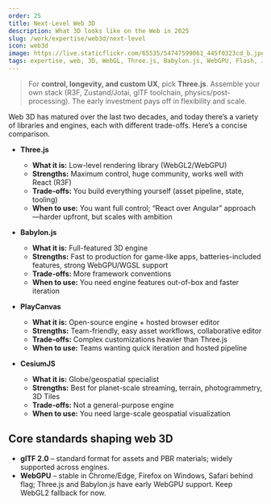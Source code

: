 ```yaml
---
order: 25
title: Next-Level Web 3D
description: What 3D looks like on the Web in 2025
slug: /work/expertise/web3d/next-level
icon: web3d
image: https://live.staticflickr.com/65535/54747599061_445f0323cd_b.jpg
tags: expertise, web, 3D, WebGL, Three.js, Babylon.js, WebGPU, Flash, JavaScript, web development, history, VR, AR, performance
---
```


> For **control, longevity, and custom UX**, pick **Three.js**. Assemble your own stack (R3F, Zustand/Jotai, glTF toolchain, physics/post-processing). The early investment pays off in flexibility and scale.

Web 3D has matured over the last two decades, and today there’s a variety of libraries and engines, each with different trade-offs. Here’s a concise comparison.

- **Three.js**

  - **What it is:** Low-level rendering library (WebGL2/WebGPU)
  - **Strengths:** Maximum control, huge community, works well with React (R3F)
  - **Trade-offs:** You build everything yourself (asset pipeline, state, tooling)
  - **When to use:** You want full control; “React over Angular” approach—harder upfront, but scales with ambition

- **Babylon.js**

  - **What it is:** Full-featured 3D engine
  - **Strengths:** Fast to production for game-like apps, batteries-included features, strong WebGPU/WGSL support
  - **Trade-offs:** More framework conventions
  - **When to use:** You need engine features out-of-box and faster iteration

- **PlayCanvas**

  - **What it is:** Open-source engine + hosted browser editor
  - **Strengths:** Team-friendly, easy asset workflows, collaborative editor
  - **Trade-offs:** Complex customizations heavier than Three.js
  - **When to use:** Teams wanting quick iteration and hosted pipeline

- **CesiumJS**
  - **What it is:** Globe/geospatial specialist
  - **Strengths:** Best for planet-scale streaming, terrain, photogrammetry, 3D Tiles
  - **Trade-offs:** Not a general-purpose engine
  - **When to use:** You need large-scale geospatial visualization

## Core standards shaping web 3D

- **glTF 2.0** – standard format for assets and PBR materials; widely supported across engines.
- **WebGPU** – stable in Chrome/Edge, Firefox on Windows, Safari behind flag; Three.js and Babylon.js have early WebGPU support. Keep WebGL2 fallback for now.
